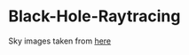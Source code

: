 # Black-Hole-Raytracing


Sky images taken from <a href="http://t.nomoto.org/AllSkyHipp2GAIA/index_en.html">here</a>
